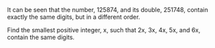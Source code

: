    <p>It can be seen that the number, 125874, and its double, 251748, contain exactly the same digits, but in a different order.</p> <p>Find the smallest positive integer, x, such that 2x, 3x, 4x, 5x, and 6x, contain the same digits.</p>   